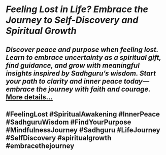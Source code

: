 # *Feeling Lost in Life? Embrace the Journey to Self-Discovery and Spiritual Growth*
## *Discover peace and purpose when feeling lost. Learn to embrace uncertainty as a spiritual gift, find guidance, and grow with meaningful insights inspired by Sadhguru’s wisdom. Start your path to clarity and inner peace today—embrace the journey with faith and courage.* [More details…](https://spiritualkhazaana.com/web-stories/feeling-lost-in-life/)
## #FeelingLost #SpiritualAwakening #InnerPeace #SadhguruWisdom #FindYourPurpose #MindfulnessJourney #Sadhguru #LifeJourney #SelfDiscovery #spiritualgrowth #embracethejourney

